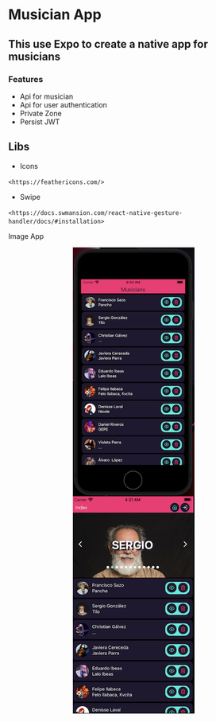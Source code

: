 # Musician App

## This use Expo to create a native app for musicians

### Features

- Api for musician
- Api for user authentication
- Private Zone
- Persist JWT

## Libs

- Icons

`<https://feathericons.com/>`

- Swipe

`<https://docs.swmansion.com/react-native-gesture-handler/docs/#installation>`

Image App

<div style="display: flex; flex-direction: column; align-items: center;">
    <img src="./docs/v1.png" width="245" >
    <img src="./docs/v2.png" width="245" >
</div>
